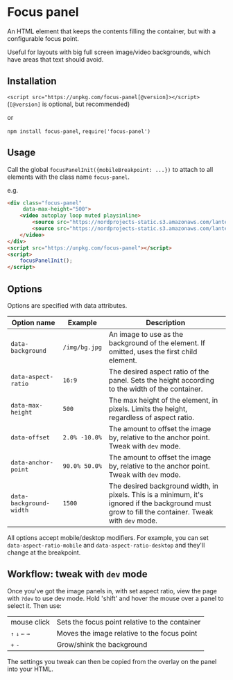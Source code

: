 # Focus panel

An HTML element that keeps the contents filling the container, but with a
configurable focus point.

Useful for layouts with big full screen image/video backgrounds, which have
areas that text should avoid.

## Installation

`<script src="https://unpkg.com/focus-panel[@version]></script>` (`[@version]` is optional, but recommended)

or

`npm install focus-panel`, `require('focus-panel')`

## Usage

Call the global `focusPanelInit({mobileBreakpoint: ...})` to attach to all
elements with the class name `focus-panel`.

e.g.

```html
<div class="focus-panel"
     data-max-height="500">
    <video autoplay loop muted playsinline>
        <source src="https://nordprojects-static.s3.amazonaws.com/lantern/lantern-hero-mobile.mp4" type="video/mp4">
        <source src="https://nordprojects-static.s3.amazonaws.com/lantern/lantern-hero-mobile.webm" type="video/webm">
    </video>
</div>
<script src="https://unpkg.com/focus-panel"></script>
<script>
    focusPanelInit();
</script>
```

## Options

Options are specified with data attributes.

| Option name              | Example       | Description                      | 
| ------------------------ | ------------- | -------------------------------- |
| `data-background`        | `/img/bg.jpg` | An image to use as the background of the element. If omitted, uses the first child element.
| `data-aspect-ratio`      | `16:9`        | The desired aspect ratio of the panel. Sets the height according to the width of the container.
| `data-max-height`        | `500`         | The max height of the element, in pixels. Limits the height, regardless of aspect ratio.
| `data-offset`            | `2.0% -10.0%` | The amount to offset the image by, relative to the anchor point. Tweak with `dev` mode.
| `data-anchor-point`      | `90.0% 50.0%` | The amount to offset the image by, relative to the anchor point. Tweak with `dev` mode.
| `data-background-width`  | `1500`        | The desired background width, in pixels. This is a minimum, it's ignored if the background must grow to fill the container. Tweak with `dev` mode.

All options accept mobile/desktop modifiers. For example, you can set
`data-aspect-ratio-mobile` and 
`data-aspect-ratio-desktop` and they'll change at the breakpoint.

## Workflow: tweak with `dev` mode

Once you've got the image panels in, with set aspect ratio, view the page with `?dev` to use dev mode. Hold 'shift' and hover the mouse over a panel to select it. Then use:

| | |
| ------------ | ------------------------------------------   |
| mouse click | Sets the focus point relative to the container |
| <kbd>↑</kbd> <kbd>↓</kbd> <kbd>←</kbd> <kbd>→</kbd> | Moves the image relative to the focus point
| <kbd>+</kbd> <kbd>-</kbd> | Grow/shink the background

The settings you tweak can then be copied from the overlay on the panel into your HTML.

